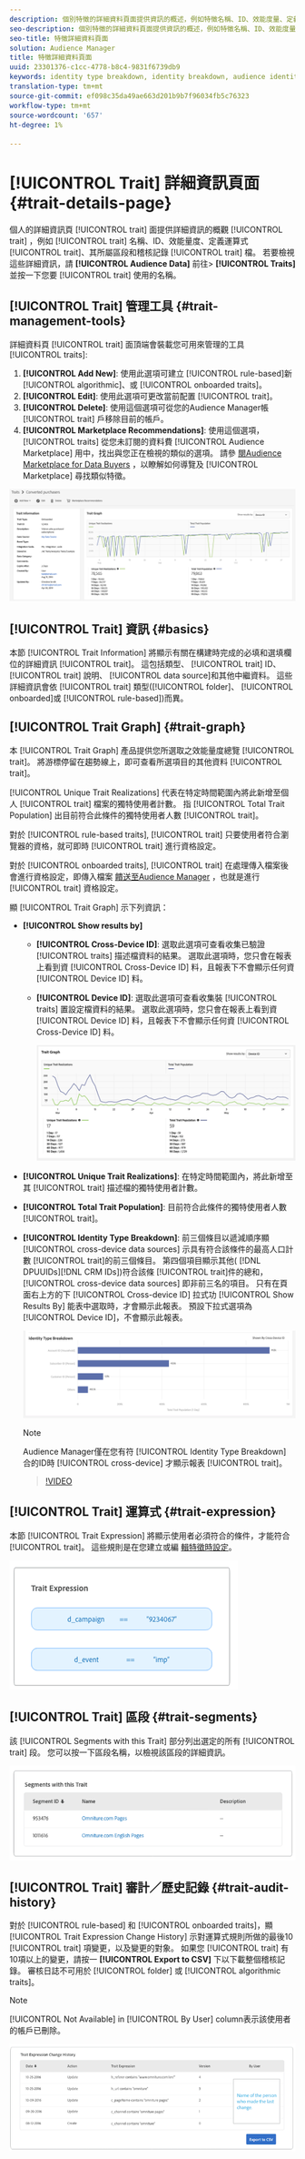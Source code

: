 ```yaml
---
description: 個別特徵的詳細資料頁面提供資訊的概述，例如特徵名稱、ID、效能度量、定義特徵的運算式、其所屬的區段以及特徵稽核記錄。 若要檢視這些詳細資訊，請前往「對象資料>特徵」，然後按一下您要使用之特徵的名稱。
seo-description: 個別特徵的詳細資料頁面提供資訊的概述，例如特徵名稱、ID、效能度量、定義特徵的運算式、其所屬的區段以及特徵稽核記錄。 若要檢視這些詳細資訊，請前往「對象資料>特徵」，然後按一下您要使用之特徵的名稱。
seo-title: 特徵詳細資料頁面
solution: Audience Manager
title: 特徵詳細資料頁面
uuid: 23301376-c1cc-4778-b8c4-9831f6739db9
keywords: identity type breakdown, identity breakdown, audience identity reporting, cross-device, cross-device ID, device ID
translation-type: tm+mt
source-git-commit: ef098c35da49ae663d201b9b7f96034fb5c76323
workflow-type: tm+mt
source-wordcount: '657'
ht-degree: 1%

---
```



# [!UICONTROL Trait] 詳細資訊頁面 {#trait-details-page}

個人的詳細資訊頁 [!UICONTROL trait] 面提供詳細資訊的概觀 [!UICONTROL trait] ，例如 [!UICONTROL trait] 名稱、ID、效能量度、定義運算式 [!UICONTROL trait]、其所屬區段和稽核記錄 [!UICONTROL trait] 檔。 若要檢視這些詳細資訊，請 **[!UICONTROL Audience Data]** 前往> **[!UICONTROL Traits]** 並按一下您要 [!UICONTROL trait] 使用的名稱。

## [!UICONTROL Trait] 管理工具 {#trait-management-tools}

詳細資料頁 [!UICONTROL trait] 面頂端會裝載您可用來管理的工具 [!UICONTROL traits]:

1. **[!UICONTROL Add New]**: 使用此選項可建立 [!UICONTROL rule-based]新 [!UICONTROL algorithmic]、或 [!UICONTROL onboarded traits]。
2. **[!UICONTROL Edit]**: 使用此選項可更改當前配置 [!UICONTROL trait]。
3. **[!UICONTROL Delete]**: 使用這個選項可從您的Audience Manager帳 [!UICONTROL trait] 戶移除目前的帳戶。
4. **[!UICONTROL Marketplace Recommendations]**: 使用這個選項， [!UICONTROL traits] 從您未訂閱的資料費 [!UICONTROL Audience Marketplace] 用中，找出與您正在檢視的類似的選項。 請參 [閱Audience Marketplace for Data Buyers](../audience-marketplace/marketplace-data-buyers/marketplace-data-buyers.md) ，以瞭解如何導覽及 [!UICONTROL Marketplace] 尋找類似特徵。

![基本特徵資訊](assets/basic-trait-information.png)

## [!UICONTROL Trait] 資訊 {#basics}

本節 [!UICONTROL Trait Information] 將顯示有關在構建時完成的必填和選填欄位的詳細資訊 [!UICONTROL trait]。 這包括類型、 [!UICONTROL trait] ID、 [!UICONTROL trait] 說明、 [!UICONTROL data source]和其他中繼資料。 這些詳細資訊會依 [!UICONTROL trait] 類型([!UICONTROL folder]、 [!UICONTROL onboarded]或 [!UICONTROL rule-based])而異。

## [!UICONTROL Trait Graph] {#trait-graph}

本 [!UICONTROL Trait Graph] 產品提供您所選取之效能量度總覽 [!UICONTROL trait]。 將游標停留在趨勢線上，即可查看所選項目的其他資料 [!UICONTROL trait]。

[!UICONTROL Unique Trait Realizations] 代表在特定時間範圍內將此新增至個人 [!UICONTROL trait] 檔案的獨特使用者計數。 指 [!UICONTROL Total Trait Population] 出目前符合此條件的獨特使用者人數 [!UICONTROL trait]。

對於 [!UICONTROL rule-based traits], [!UICONTROL trait] 只要使用者符合瀏覽器的資格，就可即時 [!UICONTROL trait] 進行資格設定。

對於 [!UICONTROL onboarded traits], [!UICONTROL trait] 在處理傳入檔案後會進行資格設定，即傳入檔案 [饋送至Audience Manager](../../faq/faq-inbound-data-ingestion.md) ，也就是進行 [!UICONTROL trait] 資格設定。

顯 [!UICONTROL Trait Graph] 示下列資訊：

* **[!UICONTROL Show results by]**
   * **[!UICONTROL Cross-Device ID]**: 選取此選項可查看收集已驗證 [!UICONTROL traits] 描述檔資料的結果。 選取此選項時，您只會在報表上看到資 [!UICONTROL Cross-Device ID] 料，且報表下不會顯示任何資 [!UICONTROL Device ID] 料。
   * **[!UICONTROL Device ID]**: 選取此選項可查看收集裝 [!UICONTROL traits] 置設定檔資料的結果。 選取此選項時，您只會在報表上看到資 [!UICONTROL Device ID] 料，且報表下不會顯示任何資 [!UICONTROL Cross-Device ID] 料。

      ![特徵圖](assets/trait-summary.gif)

* **[!UICONTROL Unique Trait Realizations]**: 在特定時間範圍內，將此新增至其 [!UICONTROL trait] 描述檔的獨特使用者計數。
* **[!UICONTROL Total Trait Population]**: 目前符合此條件的獨特使用者人數 [!UICONTROL trait]。

* **[!UICONTROL Identity Type Breakdown]**: 前三個條目以遞減順序顯 [!UICONTROL cross-device data sources] 示具有符合該條件的最高人口計數 [!UICONTROL trait]的前三個條目。 第四個項目顯示其他( [!DNL DPUUIDs][!DNL CRM IDs])符合該條 [!UICONTROL trait]件的總和， [!UICONTROL cross-device data sources] 即非前三名的項目。 只有在頁面右上方的下 [!UICONTROL Cross-device ID] 拉式功 [!UICONTROL Show Results By] 能表中選取時，才會顯示此報表。 預設下拉式選項為 [!UICONTROL Device ID]，不會顯示此報表。

   ![特徵圖](assets/trait-identity.png)

   >[!NOTE]
   >
   >Audience Manager僅在您有符 [!UICONTROL Identity Type Breakdown] 合的ID時 [!UICONTROL cross-device] 才顯示報表 [!UICONTROL trait]。

   >[!VIDEO](https://video.tv.adobe.com/v/27977/)

## [!UICONTROL Trait] 運算式 {#trait-expression}

本節 [!UICONTROL Trait Expression] 將顯示使用者必須符合的條件，才能符合 [!UICONTROL trait]。 這些規則是在您建立或編 [輯特徵時設定](../../features/traits/about-trait-builder.md)。

![](assets/traitExpression.png)

## [!UICONTROL Trait] 區段 {#trait-segments}

該 [!UICONTROL Segments with this Trait] 部分列出選定的所有 [!UICONTROL trait] 段。 您可以按一下區段名稱，以檢視該區段的詳細資訊。

![](assets/traitSegments.png)

## [!UICONTROL Trait] 審計／歷史記錄 {#trait-audit-history}

對於 [!UICONTROL rule-based] 和 [!UICONTROL onboarded traits]，顯 [!UICONTROL Trait Expression Change History] 示對運算式規則所做的最後10 [!UICONTROL trait] 項變更，以及變更的對象。 如果您 [!UICONTROL trait] 有10項以上的變更，請按一 **[!UICONTROL Export to CSV]** 下以下載整個稽核記錄。 審核日誌不可用於 [!UICONTROL folder] 或 [!UICONTROL algorithmic traits]。

>[!NOTE]
>
>[!UICONTROL Not Available] in [!UICONTROL By User] column表示該使用者的帳戶已刪除。

![](assets/traitHistory.png)